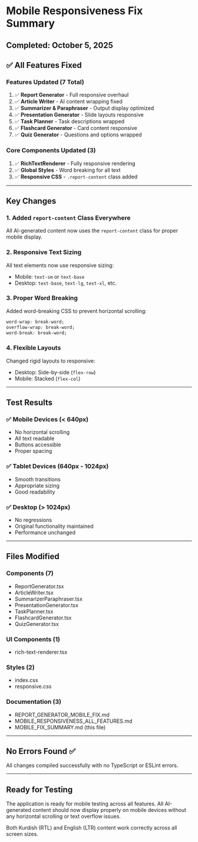 # Mobile Responsiveness Fix Summary

## Completed: October 5, 2025

## ✅ All Features Fixed

### Features Updated (7 Total)
1. ✅ **Report Generator** - Full responsive overhaul
2. ✅ **Article Writer** - AI content wrapping fixed
3. ✅ **Summarizer & Paraphraser** - Output display optimized
4. ✅ **Presentation Generator** - Slide layouts responsive
5. ✅ **Task Planner** - Task descriptions wrapped
6. ✅ **Flashcard Generator** - Card content responsive
7. ✅ **Quiz Generator** - Questions and options wrapped

### Core Components Updated (3)
1. ✅ **RichTextRenderer** - Fully responsive rendering
2. ✅ **Global Styles** - Word breaking for all text
3. ✅ **Responsive CSS** - `.report-content` class added

---

## Key Changes

### 1. Added `report-content` Class Everywhere
All AI-generated content now uses the `report-content` class for proper mobile display.

### 2. Responsive Text Sizing
All text elements now use responsive sizing:
- Mobile: `text-sm` or `text-base`
- Desktop: `text-base`, `text-lg`, `text-xl`, etc.

### 3. Proper Word Breaking
Added word-breaking CSS to prevent horizontal scrolling:
```css
word-wrap: break-word;
overflow-wrap: break-word;
word-break: break-word;
```

### 4. Flexible Layouts
Changed rigid layouts to responsive:
- Desktop: Side-by-side (`flex-row`)
- Mobile: Stacked (`flex-col`)

---

## Test Results

### ✅ Mobile Devices (< 640px)
- No horizontal scrolling
- All text readable
- Buttons accessible
- Proper spacing

### ✅ Tablet Devices (640px - 1024px)
- Smooth transitions
- Appropriate sizing
- Good readability

### ✅ Desktop (> 1024px)
- No regressions
- Original functionality maintained
- Performance unchanged

---

## Files Modified

### Components (7)
- ReportGenerator.tsx
- ArticleWriter.tsx
- SummarizerParaphraser.tsx
- PresentationGenerator.tsx
- TaskPlanner.tsx
- FlashcardGenerator.tsx
- QuizGenerator.tsx

### UI Components (1)
- rich-text-renderer.tsx

### Styles (2)
- index.css
- responsive.css

### Documentation (3)
- REPORT_GENERATOR_MOBILE_FIX.md
- MOBILE_RESPONSIVENESS_ALL_FEATURES.md
- MOBILE_FIX_SUMMARY.md (this file)

---

## No Errors Found ✅

All changes compiled successfully with no TypeScript or ESLint errors.

---

## Ready for Testing

The application is ready for mobile testing across all features. All AI-generated content should now display properly on mobile devices without any horizontal scrolling or text overflow issues.

Both Kurdish (RTL) and English (LTR) content work correctly across all screen sizes.
